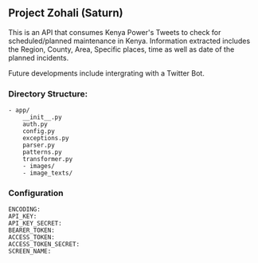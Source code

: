 ## Project Zohali (Saturn)
This is an API that consumes Kenya Power's Tweets to check for scheduled/planned maintenance in Kenya.
Information extracted includes the Region, County, Area, Specific places, time as well as date of the planned incidents.

Future developments include intergrating with a Twitter Bot.

### Directory Structure:
    - app/
        __init__.py
        auth.py
        config.py
        exceptions.py
        parser.py
        patterns.py
        transformer.py
        - images/
        - image_texts/

### Configuration
    ENCODING:
    API_KEY:
    API_KEY_SECRET:
    BEARER_TOKEN:
    ACCESS_TOKEN:
    ACCESS_TOKEN_SECRET:
    SCREEN_NAME:
